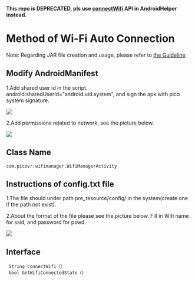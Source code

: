**This repo is DEPRECATED, pls use [connectWifi](https://github.com/picoxr/AndroidHelper/wiki/WifiHelper#void-connectwifistring-ssidstring-password-) API in AndroidHelper instead.**

# Method of Wi-Fi Auto Connection

Note: Regarding JAR file creation and usage, please refer to [the Guideline](http://static.appstore.picovr.com/docs/JarUnity/index.html)

## Modify AndroidManifest

1.Add shared user id in the script. android:sharedUserId="android.uid.system", and sign the apk with pico system signature.

![](https://github.com/picoxr/PicoWifiManager/blob/master/assets/01.png)

2.Add permissions related to network, see the picture below.

![](https://github.com/picoxr/PicoWifiManager/blob/master/assets/02.png)

## Class Name
```
com.picovr.wifimanager.WifiManagerActivity
```

## Instructions of config.txt file

1.The file should under path pre_resource/config/ in the system(create one if the path not exist).

2.About the format of the file please see the picture below. Fill in Wifi name for ssid, and password for pswd.

![](https://github.com/picoxr/PicoWifiManager/blob/master/assets/04.png)

## Interface
```
 String connectWifi（）
 bool GetWifiConnectedState（）
```

